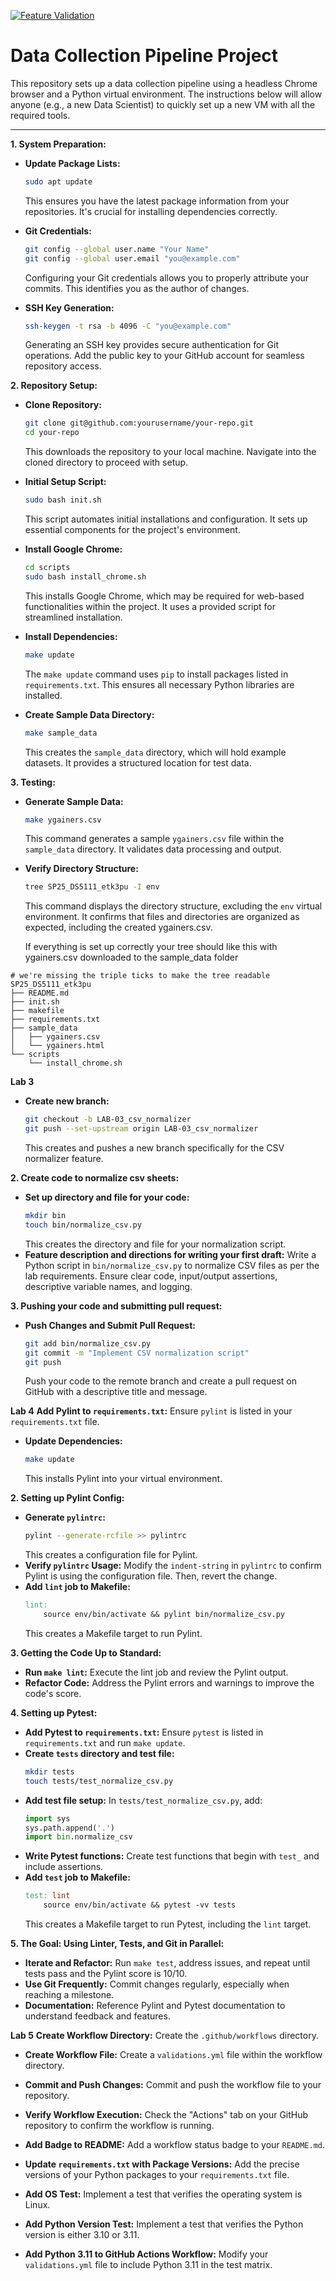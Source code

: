 [![Feature Validation](https://github.com/sr-hawk/SP25_DS5111_etk3pu/actions/workflows/validations.yml/badge.svg)](https://github.com/sr-hawk/SP25_DS5111_etk3pu/actions/workflows/validations.yml)

# Data Collection Pipeline Project

This repository sets up a data collection pipeline using a headless Chrome browser and a Python virtual environment. The instructions below will allow anyone (e.g., a new Data Scientist) to quickly set up a new VM with all the required tools.

---
**1. System Preparation:**

* **Update Package Lists:**
    ```bash
    sudo apt update
    ```
    This ensures you have the latest package information from your repositories. It's crucial for installing dependencies correctly.

* **Git Credentials:**
    ```bash
    git config --global user.name "Your Name"
    git config --global user.email "you@example.com"
    ```
    Configuring your Git credentials allows you to properly attribute your commits. This identifies you as the author of changes.

* **SSH Key Generation:**
    ```bash
    ssh-keygen -t rsa -b 4096 -C "you@example.com"
    ```
    Generating an SSH key provides secure authentication for Git operations. Add the public key to your GitHub account for seamless repository access.

**2. Repository Setup:**

* **Clone Repository:**
    ```bash
    git clone git@github.com:yourusername/your-repo.git
    cd your-repo
    ```
    This downloads the repository to your local machine. Navigate into the cloned directory to proceed with setup.

* **Initial Setup Script:**
    ```bash
    sudo bash init.sh
    ```
    This script automates initial installations and configuration. It sets up essential components for the project's environment.

* **Install Google Chrome:**
    ```bash
    cd scripts
    sudo bash install_chrome.sh
    ```
    This installs Google Chrome, which may be required for web-based functionalities within the project. It uses a provided script for streamlined installation.

* **Install Dependencies:**
    ```bash
    make update
    ```
    The `make update` command uses `pip` to install packages listed in `requirements.txt`. This ensures all necessary Python libraries are installed.

* **Create Sample Data Directory:**
    ```bash
    make sample_data
    ```
    This creates the `sample_data` directory, which will hold example datasets. It provides a structured location for test data.

**3. Testing:**

* **Generate Sample Data:**
    ```bash
    make ygainers.csv
    ```
    This command generates a sample `ygainers.csv` file within the `sample_data` directory. It validates data processing and output.

* **Verify Directory Structure:**
    ```bash
    tree SP25_DS5111_etk3pu -I env
    ```
    This command displays the directory structure, excluding the `env` virtual environment. It confirms that files and directories are organized as expected, including the created ygainers.csv.

   If everything is set up correctly your tree should like this with ygainers.csv downloaded to the sample_data folder
```
# we're missing the triple ticks to make the tree readable
SP25_DS5111_etk3pu
├── README.md
├── init.sh
├── makefile
├── requirements.txt
├── sample_data
│   ├── ygainers.csv
│   └── ygainers.html
└── scripts
    └── install_chrome.sh
```
**Lab 3**

* **Create new branch:**
    ```bash
    git checkout -b LAB-03_csv_normalizer
    git push --set-upstream origin LAB-03_csv_normalizer
    ```
    This creates and pushes a new branch specifically for the CSV normalizer feature.

**2. Create code to normalize csv sheets:**

* **Set up directory and file for your code:**
    ```bash
    mkdir bin
    touch bin/normalize_csv.py
    ```
    This creates the directory and file for your normalization script.
* **Feature description and directions for writing your first draft:**
    Write a Python script in `bin/normalize_csv.py` to normalize CSV files as per the lab requirements. Ensure clear code, input/output assertions, descriptive variable names, and logging.

**3. Pushing your code and submitting pull request:**

* **Push Changes and Submit Pull Request:**
    ```bash
    git add bin/normalize_csv.py
    git commit -m "Implement CSV normalization script"
    git push
    ```
    Push your code to the remote branch and create a pull request on GitHub with a descriptive title and message.

**Lab 4**
**Add Pylint to `requirements.txt`:**
    Ensure `pylint` is listed in your `requirements.txt` file.
* **Update Dependencies:**
    ```bash
    make update
    ```
    This installs Pylint into your virtual environment.

**2. Setting up Pylint Config:**

* **Generate `pylintrc`:**
    ```bash
    pylint --generate-rcfile >> pylintrc
    ```
    This creates a configuration file for Pylint.
* **Verify `pylintrc` Usage:**
    Modify the `indent-string` in `pylintrc` to confirm Pylint is using the configuration file. Then, revert the change.
* **Add `lint` job to Makefile:**
    ```makefile
    lint:
        source env/bin/activate && pylint bin/normalize_csv.py
    ```
    This creates a Makefile target to run Pylint.

**3. Getting the Code Up to Standard:**

* **Run `make lint`:**
    Execute the lint job and review the Pylint output.
* **Refactor Code:**
    Address the Pylint errors and warnings to improve the code's score.

**4. Setting up Pytest:**

* **Add Pytest to `requirements.txt`:**
    Ensure `pytest` is listed in `requirements.txt` and run `make update`.
* **Create `tests` directory and test file:**
    ```bash
    mkdir tests
    touch tests/test_normalize_csv.py
    ```
* **Add test file setup:**
    In `tests/test_normalize_csv.py`, add:
    ```python
    import sys
    sys.path.append('.')
    import bin.normalize_csv
    ```
* **Write Pytest functions:**
    Create test functions that begin with `test_` and include assertions.
* **Add `test` job to Makefile:**
    ```makefile
    test: lint
        source env/bin/activate && pytest -vv tests
    ```
    This creates a Makefile target to run Pytest, including the `lint` target.

**5. The Goal: Using Linter, Tests, and Git in Parallel:**

* **Iterate and Refactor:**
    Run `make test`, address issues, and repeat until tests pass and the Pylint score is 10/10.
* **Use Git Frequently:**
    Commit changes regularly, especially when reaching a milestone.
* **Documentation:**
    Reference Pylint and Pytest documentation to understand feedback and features.

**Lab 5**
**Create Workflow Directory:**
    Create the `.github/workflows` directory.
* **Create Workflow File:**
    Create a `validations.yml` file within the workflow directory.
* **Commit and Push Changes:**
    Commit and push the workflow file to your repository.
* **Verify Workflow Execution:**
    Check the "Actions" tab on your GitHub repository to confirm the workflow is running.

* **Add Badge to README:**
    Add a workflow status badge to your `README.md`.
* **Update `requirements.txt` with Package Versions:**
    Add the precise versions of your Python packages to your `requirements.txt` file.
* **Add OS Test:**
    Implement a test that verifies the operating system is Linux.
* **Add Python Version Test:**
    Implement a test that verifies the Python version is either 3.10 or 3.11.
* **Add Python 3.11 to GitHub Actions Workflow:**
    Modify your `validations.yml` file to include Python 3.11 in the test matrix.

